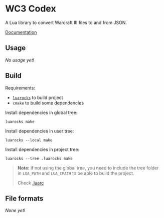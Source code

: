 # WC3 Codex

A Lua library to convert Warcraft III files to and from JSON.

[Documentation](docs/index.md)

## Usage

*No usage yet!*

## Build

Requirements:
- [`luarocks`](https://luarocks.org/) to build project
- `cmake` to build some dependencies

Install dependencies in global tree:
```
luarocks make
```

Install dependencies in user tree:
```
luarocks --local make
```

Install dependencies in project tree:
```
luarocks --tree .luarocks make
```
> **Note:** if not using the global tree, you need to include the tree folder in
> `LUA_PATH` and `LUA_CPATH` to be able to build the project.
> 
> Check [.luarc](https://gist.github.com/hossomi/ef5f36c38af9c8689df3de5a4bc1d193)

## File formats

*None yet!*
